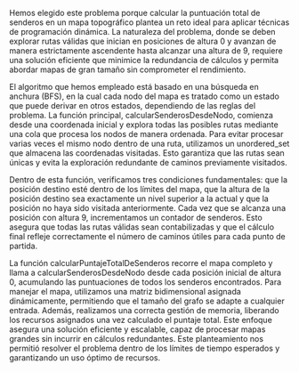 Hemos elegido este problema porque calcular la puntuación total de senderos en un mapa topográfico plantea un reto ideal para aplicar técnicas de programación dinámica. La naturaleza del problema, donde se deben explorar rutas válidas que inician en posiciones de altura 0 y avanzan de manera estrictamente ascendente hasta alcanzar una altura de 9, requiere una solución eficiente que minimice la redundancia de cálculos y permita abordar mapas de gran tamaño sin comprometer el rendimiento.

El algoritmo que hemos empleado está basado en una búsqueda en anchura (BFS), en la cual cada nodo del mapa es tratado como un estado que puede derivar en otros estados, dependiendo de las reglas del problema. La función principal, calcularSenderosDesdeNodo, comienza desde una coordenada inicial y explora todas las posibles rutas mediante una cola que procesa los nodos de manera ordenada. Para evitar procesar varias veces el mismo nodo dentro de una ruta, utilizamos un unordered_set que almacena las coordenadas visitadas. Esto garantiza que las rutas sean únicas y evita la exploración redundante de caminos previamente visitados.

Dentro de esta función, verificamos tres condiciones fundamentales: que la posición destino esté dentro de los límites del mapa, que la altura de la posición destino sea exactamente un nivel superior a la actual y que la posición no haya sido visitada anteriormente. Cada vez que se alcanza una posición con altura 9, incrementamos un contador de senderos. Esto asegura que todas las rutas válidas sean contabilizadas y que el cálculo final refleje correctamente el número de caminos útiles para cada punto de partida.

La función calcularPuntajeTotalDeSenderos recorre el mapa completo y llama a calcularSenderosDesdeNodo desde cada posición inicial de altura 0, acumulando las puntuaciones de todos los senderos encontrados. Para manejar el mapa, utilizamos una matriz bidimensional asignada dinámicamente, permitiendo que el tamaño del grafo se adapte a cualquier entrada. Además, realizamos una correcta gestión de memoria, liberando los recursos asignados una vez calculado el puntaje total. Este enfoque asegura una solución eficiente y escalable, capaz de procesar mapas grandes sin incurrir en cálculos redundantes. Este planteamiento nos permitió resolver el problema dentro de los límites de tiempo esperados y garantizando un uso óptimo de recursos.